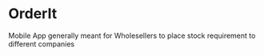 # OrderIt
Mobile App generally meant for Wholesellers to place stock requirement to different companies
